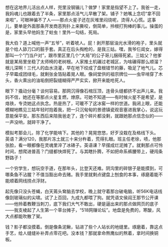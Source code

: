 想在这地界儿活出点人样，兜里没钢镚儿？做梦！家里是指望不上了。我爸一走，我妈魂儿也跟着去了半条，家里那点活气儿早散了架。铺子？她嘴上念叨“拿不回来啦”，可眼神骗不了人——那点火星子还在灰堆里闷烧呢，烫得人心慌。这事儿，要单是外面那条开发商恶狗扑上来撕咬，倒简单，拎根打狗棒的事儿。操蛋的是，家里头早他妈生了蛀虫！里外一勾结，死局。

我大伯？道上喊他一声“五爷”，听着唬人。屁！剥开那层油光水滑的袍子，里头就是个给人舔刀口的脏手套。真正在后头掏枪的，是我三姑。嘿，我爷仨闺女，嫁得那叫一个“门当户对”，跟市里区里几个“大局”的公子哥儿捆得死紧。三姑父？他爹就是某局里坐稳了太师椅的老树根。人家推土机碾过老城区，为啥碾得那么顺溜？根儿深啊！三代人的血水浇灌，早在地下绞成了盘根错节的藤，吸足了地气儿。芯子早霉成团绿毛，就剩张金箔贴着晃人眼。像祠堂供的祖宗牌位——虫早啃穿了木头，香火熏出的油垢倒把裂缝糊得严严实实，掀开来能呛死人。

眼下？撬动分毫？谈何容易。那网沉得像石棺压顶，连骨头缝都挤不出声儿来。我妈不信，她还在等那点火星复燃，燎原。可她不知道——有时候火星不是希望，是烙铁，专烫她这点执念。热是热了，可暖不了这冰窖一样的世道。我闭上眼，还能模糊地瞧见三姑年轻时抱着我，把一只沉甸甸的景德镇瓷观音塞进我掌心，说这玩意能保平安。那东西后来陪我爸走了，连个碎片都没剩，就跟她那点信念似的——一声没响，就碎干净了。

模拟考那会儿，除了化学能啃下。其他的？晃晃悠悠，好歹没栽在及格线下头。 英语？满分120，我那片冻土就三十来分杵着，荒得扎眼。班主任老徐，啧，他那张脸，看一眼都像在灵魂里淬了冰碴子。英语课？早摆成烂泥摊了。就剩那点可怜时间，想爬进普高？门缝都快焊死了。与其瞎扑腾，不如把命系裤腰带上，硬闯条野路子！

一个穷学生，想玩空手道，在那年头，比登天还难。阴沟里的碎银子是能摸到，可哪条鱼不沾腥？不值当豁出命去赌。我手里就剩点键盘上刨食的本事，琢磨着能不能顺着网线捞点浮财。

起先像只没头苍蝇，白天蔫头耷脑去学校，晚上就守着那台破电脑，听56K电话线像刮玻璃似的尖啸。试了上百回，九成九都喂了狗。就凭语文侯阎王那节公开课——他拎着教鞭当刺刀，底下我们大气不敢出，硬是逼出来的那点做网页的底子——我支棱起了人生第一个草台摊子，“518网赚论坛”。地盘是免费的，寒酸，风大点都能吹散了架。

钱？影子都没摸着。倒是像条泥鳅，钻进了些个人站长的地缝里。琢磨着，靠这点手艺，给人缝缝补补弄点零花吧。没本钱？那就拿命熬鹰似的熬着，拿时间换铜板。